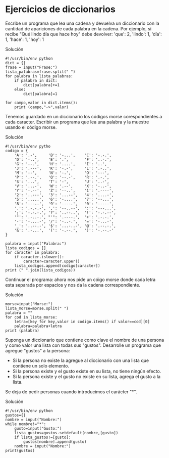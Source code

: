 # Ejercicios de diccionarios

Escribe un programa que lea una cadena y devuelva un diccionario con la cantidad de apariciones de cada palabra en la cadena. Por ejemplo, si recibe "Qué lindo día que hace hoy" debe devolver: 'que': 2, 'lindo': 1, 'día': 1, 'hace': 1, 'hoy': 1

Solución

	#!/usr/bin/env python
	dict = {}
	frase = input("Frase:")
	lista_palabras=frase.split(" ")
	for palabra in lista_palabras:
		if palabra in dict:
			dict[palabra]+=1
		else:
			dict[palabra]=1	

	for campo,valor in dict.items():
		print (campo,"->",valor)

Tenemos guardado en un diccionario los códigos morse corespondientes a cada caracter. Escribir un programa que lea una palabra y la muestre usando el código morse.

Solución

	#!/usr/bin/env pytho
	codigo = {
	    'A': '.-',     'B': '-...',    'C': '-.-.',
	    'D': '-..',    'E': '.',       'F': '..-.',
	    'G': '--.',    'H': '....',    'I': '..',
	    'J': '.---',   'K': '-.-',     'L': '.-..',
	    'M': '--',     'N': '-.',      'O': '---',
	    'P': '.--.',   'Q': '--.-',    'R': '.-.',
	    'S': '...',    'T': '-',       'U': '..-',
	    'V': '...-',   'W': '.--',     'X': '-..-',
	    'Y': '-.--',   'Z': '--..',    '1': '.----',
	    '2': '..---',  '3': '...--',   '4': '....-',
	    '5': '.....',  '6': '-....',   '7': '--...',
	    '8': '---..',  '9': '----.',   '0': '-----',
	    '.': '.-.-.-', ',': '--..--',  ':': '---...',
	    ';': '-.-.-.', '?': '..--..',  '!': '-.-.--',
	    '"': '.-..-.', "'": '.----.',  '+': '.-.-.',
	    '-': '-....-', '/': '-..-.',   '=': '-...-',
	    '_': '..--.-', '$': '...-..-', '@': '.--.-.',
	    '&': '.-...',  '(': '-.--.',   ')': '-.--.-'
	}	

	palabra = input("Palabra:")
	lista_codigos = []
	for caracter in palabra:
		if caracter.islower():
			caracter=caracter.upper()
		lista_codigos.append(codigo[caracter])	
	print (" ".join(lista_codigos))
		
Continuar el programa: ahora nos pide un cóigo morse donde cada letra esta separada por espacios y nos da la cadena correspondiente.

Solución

	morse=input("Morse:")
	lista_morse=morse.split(" ")
	palabra = ""
	for cod in lista_morse:
	    letra=[key for key,valor in codigo.items() if valor==cod][0]
	    palabra=palabra+letra
	print (palabra)


Suponga un diccionario que contiene como clave el nombre de una persona y como valor una lista con todas sus "gustos". Desarrolle un programa que agregue "gustos" a la persona:
* Si la persona no existe la agregue al diccionario con una lista que contiene un solo elemento.
* Si la persona existe y el gusto existe en su lista, no tiene ningún efecto.
* Si la persona existe y el gusto no existe en su lista, agrega el gusto a la lista.

Se deja de pedir personas cuando introducimos el carácter "*".

Solución

	#!/usr/bin/env python
	gustos={}
	nombre = input("Nombre:")
	while nombre!="*":
		gusto=input("Gusto:")
		lista_gustos=gustos.setdefault(nombre,[gusto])
		if lista_gustos!=[gusto]:
			gustos[nombre].append(gusto)
		nombre = input("Nombre:")
	print(gustos)